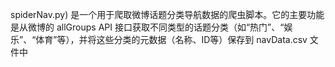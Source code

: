 spiderNav.py) 是一个用于爬取微博话题分类导航数据的爬虫脚本。它的主要功能是从微博的 allGroups API 接口获取不同类型的话题分类（如“热门”、“娱乐”、“体育”等），并将这些分类的元数据（名称、ID等）保存到 navData.csv 文件中